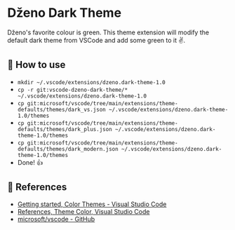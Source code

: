 # Dženo Dark Theme

Dženo's favorite colour is green. This theme extension will modify the default dark theme from VSCode and add some green to it ✌️.

## 🚀 How to use

- `mkdir ~/.vscode/extensions/dzeno.dark-theme-1.0`
- `cp -r git:vscode-dzeno-dark-theme/* ~/.vscode/extensions/dzeno.dark-theme-1.0`
- `cp git:microsoft/vscode/tree/main/extensions/theme-defaults/themes/dark_vs.json ~/.vscode/extensions/dzeno.dark-theme-1.0/themes`
- `cp git:microsoft/vscode/tree/main/extensions/theme-defaults/themes/dark_plus.json ~/.vscode/extensions/dzeno.dark-theme-1.0/themes`
- `cp git:microsoft/vscode/tree/main/extensions/theme-defaults/themes/dark_modern.json ~/.vscode/extensions/dzeno.dark-theme-1.0/themes`
- Done! 👍

## 📝 References

- [Getting started, Color Themes - Visual Studio Code](https://code.visualstudio.com/docs/getstarted/themes)
- [References, Theme Color, Visual Studio Code](https://code.visualstudio.com/api/references/theme-color)
- [microsoft/vscode - GitHub](https://github.com/microsoft/vscode)
